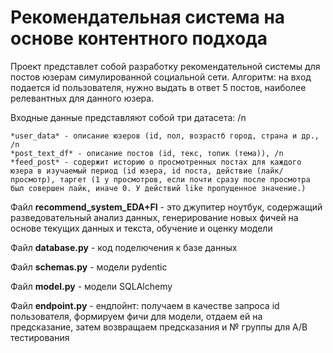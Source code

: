 # Рекомендательная система на основе контентного подхода

Проект представлет собой разработку рекомендательной системы для постов юзерам симулированной социальной сети.
Алгоритм: на вход подается id пользователя, нужно выдать в ответ 5 постов, наиболее релевантных для данного юзера.

Входные данные представляют собой три датасета: /n
```
*user_data* - описание юзеров (id, пол, возрастб город, страна и др., /n
*post_text_df* - описание постов (id, текс, топик (тема)), /n
*feed_post* - содержит историю о просмотренных постах для каждого юзера в изучаемый период (id юзера, id поста, действие (лайк/просмотр), таргет (1 у просмотров, если почти сразу после просмотра был совершен лайк, иначе 0. У действий like пропущенное значение.)
```
Файл __recommend_system_EDA+FI__ - это джупитер ноутбук, содержащий разведовательный анализ данных, генерирование новых фичей на основе текущих данных и текста,
обучение и оценку модели

Файл __database.py__ - код поделючения к базе данных

Файл __schemas.py__ - модели pydentic

Файл __model.py__ - модели SQLAlchemy

Файл __endpoint.py__  - ендпойнт: получаем в качестве запроса id пользователя, формируем фичи для модели, отдаем ей на предсказание, затем возвращаем предсказания и № группы для A/B тестирования


